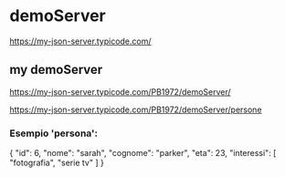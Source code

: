 # demoServer
https://my-json-server.typicode.com/

## my demoServer
https://my-json-server.typicode.com/PB1972/demoServer/

https://my-json-server.typicode.com/PB1972/demoServer/persone

### Esempio 'persona':
  {
    "id": 6,
    "nome": "sarah",
    "cognome": "parker",
    "eta": 23,
    "interessi": [
      "fotografia",
      "serie tv"
    ]
  }
